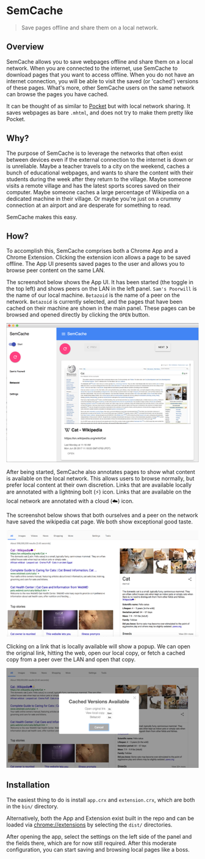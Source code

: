 # SemCache

> Save pages offline and share them on a local network.

## Overview

SemCache allows you to save webpages offline and share them on a local network.
When you are connected to the internet, use SemCache to download pages that you
want to access offline. When you do not have an internet connection, you will
be able to visit the saved (or 'cached') versions of these pages. What's more,
other SemCache users on the same network can browse the pages you have cached.

It can be thought of as similar to [Pocket](https://getpocket.com/) but with
local network sharing. It saves webpages as bare `.mhtml`, and does not try to
make them pretty like Pocket.

## Why?

The purpose of SemCache is to leverage the networks that often exist between
devices even if the external connection to the internet is down or is
unreliable. Maybe a teacher travels to a city on the weekend, caches a bunch of
educational webpages, and wants to share the content with their students during
the week after they return to the village. Maybe someone visits a remote
village and has the latest sports scores saved on their computer. Maybe someone
caches a large percentage of Wikipedia on a dedicated machine in their village.
Or maybe you're just on a crummy connection at an airport and are desperate for
something to read.

SemCache makes this easy.

## How?

To accomplish this, SemCache comprises both a Chrome App and a Chrome
Extension. Clicking the extension icon allows a page to be saved offline. The
App UI presents saved pages to the user and allows you to browse peer content
on the same LAN.

The screenshot below shows the App UI. It has been started (the toggle in the
top left) and shows peers on the LAN in the left panel. `Sam's Poorwill` is the
name of our local machine. `Betazoid` is the name of a peer on the network.
`Betazoid` is currently selected, and the pages that have been cached on their
machine are shown in the main panel. These pages can be browsed and opened
directly by clicking the `OPEN` button.

<p align="center">
    <img alt="main app ui" src="assets/app-ui.png" max-width="800">
</p>

After being started, SemCache also annotates pages to show what content is
available on the local network. This allows users to browse normally, but
prefer local content at their own discretion. Links that are available locally
are annotated with a lightning bolt (⚡) icon. Links that are available on the local network are
annotated with a cloud (☁️) icon.

The screenshot below shows that both ourselves and a peer on the network have
saved the wikipedia cat page. We both show exceptional good taste.

<p align="center">
    <img alt="annotated links" src="assets/annotated-page.png" max-width="800">
</p>

Clicking on a link that is locally available will show a popup. We can open the
original link, hitting the web, open our local copy, or fetch a cached copy
from a peer over the LAN and open that copy.

<p align="center">
    <img alt="link popup showing navigation options"
    src="assets/link-popup.png" max-width="800">
</p>

## Installation

The easiest thing to do is install `app.crx` and `extension.crx`, which are
both in the `bin/` directory.

Alternatively, both the App and Extension exist built in the repo and can be
loaded via [chrome://extensions](chrome://extensions) by selecting the `dist/`
directories.

After opening the app, select the settings on the left side of the panel and
the fields there, which are for now still required. After this moderate
configuration, you can start saving and browsing local pages like a boss.
